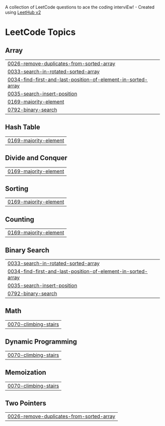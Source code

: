 A collection of LeetCode questions to ace the coding interviEw! - Created using [LeetHub v2](https://github.com/arunbhardwaj/LeetHub-2.0)
<!---LeetCode Topics Start-->
# LeetCode Topics
## Array
|  |
| ------- |
| [0026-remove-duplicates-from-sorted-array](https://github.com/Digvijay78/LeetcodePRactise/tree/master/0026-remove-duplicates-from-sorted-array) |
| [0033-search-in-rotated-sorted-array](https://github.com/Digvijay78/LeetcodePRactise/tree/master/0033-search-in-rotated-sorted-array) |
| [0034-find-first-and-last-position-of-element-in-sorted-array](https://github.com/Digvijay78/LeetcodePRactise/tree/master/0034-find-first-and-last-position-of-element-in-sorted-array) |
| [0035-search-insert-position](https://github.com/Digvijay78/LeetcodePRactise/tree/master/0035-search-insert-position) |
| [0169-majority-element](https://github.com/Digvijay78/LeetcodePRactise/tree/master/0169-majority-element) |
| [0792-binary-search](https://github.com/Digvijay78/LeetcodePRactise/tree/master/0792-binary-search) |
## Hash Table
|  |
| ------- |
| [0169-majority-element](https://github.com/Digvijay78/LeetcodePRactise/tree/master/0169-majority-element) |
## Divide and Conquer
|  |
| ------- |
| [0169-majority-element](https://github.com/Digvijay78/LeetcodePRactise/tree/master/0169-majority-element) |
## Sorting
|  |
| ------- |
| [0169-majority-element](https://github.com/Digvijay78/LeetcodePRactise/tree/master/0169-majority-element) |
## Counting
|  |
| ------- |
| [0169-majority-element](https://github.com/Digvijay78/LeetcodePRactise/tree/master/0169-majority-element) |
## Binary Search
|  |
| ------- |
| [0033-search-in-rotated-sorted-array](https://github.com/Digvijay78/LeetcodePRactise/tree/master/0033-search-in-rotated-sorted-array) |
| [0034-find-first-and-last-position-of-element-in-sorted-array](https://github.com/Digvijay78/LeetcodePRactise/tree/master/0034-find-first-and-last-position-of-element-in-sorted-array) |
| [0035-search-insert-position](https://github.com/Digvijay78/LeetcodePRactise/tree/master/0035-search-insert-position) |
| [0792-binary-search](https://github.com/Digvijay78/LeetcodePRactise/tree/master/0792-binary-search) |
## Math
|  |
| ------- |
| [0070-climbing-stairs](https://github.com/Digvijay78/LeetcodePRactise/tree/master/0070-climbing-stairs) |
## Dynamic Programming
|  |
| ------- |
| [0070-climbing-stairs](https://github.com/Digvijay78/LeetcodePRactise/tree/master/0070-climbing-stairs) |
## Memoization
|  |
| ------- |
| [0070-climbing-stairs](https://github.com/Digvijay78/LeetcodePRactise/tree/master/0070-climbing-stairs) |
## Two Pointers
|  |
| ------- |
| [0026-remove-duplicates-from-sorted-array](https://github.com/Digvijay78/LeetcodePRactise/tree/master/0026-remove-duplicates-from-sorted-array) |
<!---LeetCode Topics End-->

